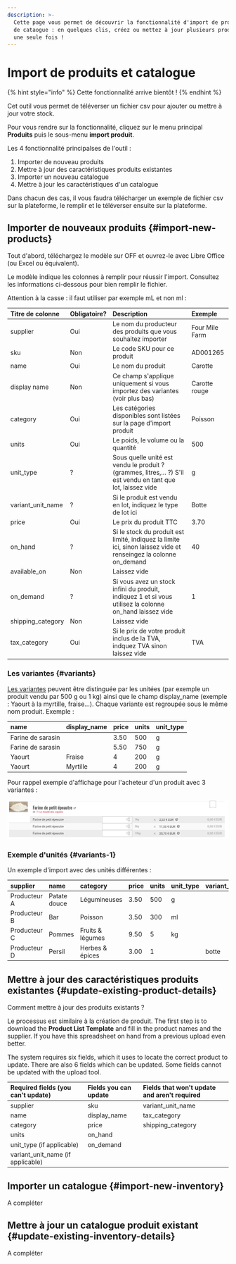 ```yaml
---
description: >-
  Cette page vous permet de découvrir la fonctionnalité d'import de produits ou
  de cataogue : en quelques clis, créez ou mettez à jour plusieurs produits en
  une seule fois !
---
```


# Import de produits et catalogue

{% hint style="info" %}
Cette fonctionnalité arrive bientôt !
{% endhint %}

Cet outil vous permet de téléverser un fichier csv pour ajouter ou mettre à jour votre stock.

Pour vous rendre sur la fonctionnalité, cliquez sur le menu principal **Produits** puis le sous-menu **import produit**. 

Les 4 fonctionnalité principalses de l'outil :

1. Importer de nouveau produits
2. Mettre à jour des caractéristiques produits existantes
3. Importer un nouveau catalogue
4. Mettre à jour les caractéristiques d'un catalogue

Dans chacun des cas, il vous faudra télécharger un exemple de fichier csv sur la plateforme, le remplir et le téléverser ensuite sur la plateforme.

## Importer de nouveaux produits {#import-new-products}

Tout d'abord, téléchargez le modèle sur OFF et ouvrez-le avec Libre Office \(ou Excel ou équivalent\).

Le modèle indique les colonnes à remplir pour réussir l'import. Consultez les informations ci-dessous pour bien remplir le fichier.

Attention à la casse : il faut utiliser par exemple mL et non ml :

| Titre de colonne | Obligatoire? | Description | Exemple |
| :--- | :--- | :--- | :--- |
| supplier | Oui | Le nom du producteur des produits que vous souhaitez importer | Four Mile Farm |
| sku | Non | Le code SKU pour ce produit | AD001265 |
| name | Oui | Le nom du produit | Carotte |
| display name | Non | Ce champ s'applique uniquement si vous importez des variantes \(voir plus bas\) | Carotte rouge |
| category | Oui | Les catégories disponibles sont listées sur la page d'import produit | Poisson |
| units | Oui | Le poids, le volume ou la quantité | 500 |
| unit\_type | ? | Sous quelle unité est vendu le produit ? \(grammes, litres,... ?\) S'il est vendu en tant que lot, laissez vide | g |
| variant\_unit\_name | ? | Si le produit est vendu en lot, indiquez le type de lot ici | Botte |
| price | Oui | Le prix du produit TTC | 3.70 |
| on\_hand | ? | Si le stock du produit est limité, indiquez la limite ici, sinon laissez vide et renseingez la colonne on\_demand | 40 |
| available\_on | Non | Laissez vide | ​ |
| on\_demand | ? | Si vous avez un stock infini du produit, indiquez 1 et si vous utilisez la colonne on\_hand laissez vide | 1 |
| shipping\_category | Non | Laissez vide | ​ |
| tax\_category | Oui | Si le prix de votre produit inclus de la TVA, indquez TVA sinon laissez vide | TVA |

### Les variantes {#variants}

​[Les variantes](product-variants.md) peuvent être distinguée par les unitées \(par exemple un produit vendu par 500 g ou 1 kg\) ainsi que le champ display\_name \(exemple : Yaourt à la myrtille, fraise...\). Chaque variante est regroupée sous le même nom produit. Exemple :

| name | display\_name | price | units | unit\_type |
| :--- | :--- | :--- | :--- | :--- |
| Farine de sarasin | ​ | 3.50 | 500 | g |
| Farine de sarasin | ​ | 5.50 | 750 | g |
| Yaourt | Fraise | 4 | 200 | g |
| Yaourt | Myrtille | 4 | 200 | g |

Pour rappel exemple d'affichage pour l'acheteur d'un produit avec 3 variantes :

![](../../.gitbook/assets/image%20%2889%29.png)

### Exemple d'unités {#variants-1}

Un exemple d'import avec des unités différentes :

| supplier | **name** | **category** | **price** | **units** | **unit\_type** | **variant\_unit\_name** |
| :--- | :--- | :--- | :--- | :--- | :--- | :--- |
| Producteur A | Patate douce | Légumineuses | 3.50 | 500 | g |  |
| Producteur B | Bar | Poisson | 3.50 | 300 | ml |  |
| Producteur C | Pommes | Fruits & légumes | 9.50 | 5 | kg |  |
| Producteur D | Persil | Herbes & épices | 3.00 | 1 |  | botte |

## Mettre à jour des caractéristiques produits existantes {#update-existing-product-details}

Comment mettre à jour des produits existants ?

Le processus est similaire à la création de produit. The first step is to download the **Product List Template** and fill in the product names and the supplier. If you have this spreadsheet on hand from a previous upload even better.

The system requires six fields, which it uses to locate the correct product to update. There are also 6 fields which can be updated. Some fields cannot be updated with the upload tool.

| Required fields \(you can't update\) | Fields you can update | Fields that won't update and aren't required |
| :--- | :--- | :--- |
| supplier | sku | variant\_unit\_name |
| name | display\_name | tax\_category |
| category | price | shipping\_category |
| units | on\_hand | ​ |
| unit\_type \(if applicable\) | on\_demand | ​ |
| variant\_unit\_name \(if applicable\) | ​ | ​ |

## Importer un catalogue {#import-new-inventory}

A compléter

## Mettre à jour un catalogue produit existant {#update-existing-inventory-details}

A compléter

